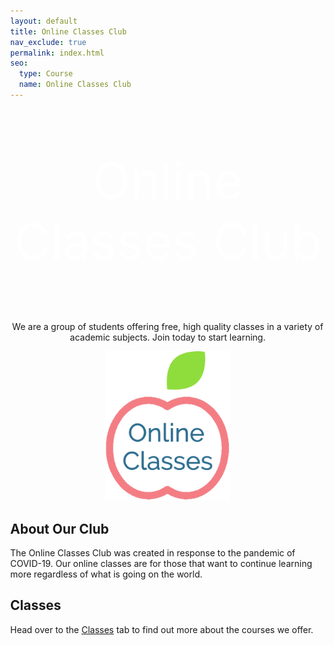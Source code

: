 ```yaml
---
layout: default
title: Online Classes Club
nav_exclude: true
permalink: index.html
seo:
  type: Course
  name: Online Classes Club
---
```


<style>
.banner {
    /* The image used */
    background-image: url(https://img.freepik.com/free-photo/beautiful-tree-middle-field-covered-with-grass-with-tree-line-background_181624-29267.jpg);
  }

.btn {
  border: 2px solid black;
  background-color: white;
  color: white;
  padding: 14px 28px;
  font-size: 16px;
  cursor: pointer;
}

.btn-green {
  border-color: #04AA6D;
  color: green;
}

.btn-green:hover {
  background-color: #04AA6D;
  color: white;
}

body { margin:0; }
</style>

<center>

  <div class="banner">
    <p style="font-size:80px; color:white">Online Classes Club</p>
  </div>
  <p> We are a group of students offering free, high quality classes in a variety of academic subjects. Join today to start learning. </p>
  
  <img src="assets/images/online classes logo.png" style="width:200px" alt="OCC Logo">
  
</center>


## About Our Club
The Online Classes Club was created in response to the pandemic of COVID-19. Our online classes are for those that want to continue learning more regardless of what is going on the world.

## Classes
Head over to the <a href="/classes/">Classes</a> tab to find out more about the courses we offer.
